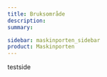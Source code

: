 ```yaml
---
title: Bruksområde
description: 
summary: 

sidebar: maskinporten_sidebar
product: Maskinporten
---
```


testside
